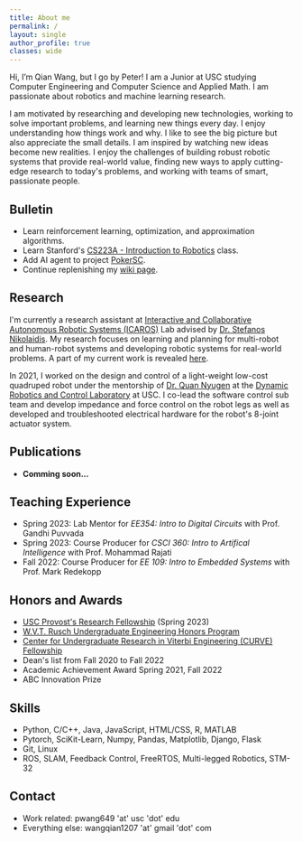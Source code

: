 ```yaml
---
title: About me
permalink: /
layout: single
author_profile: true
classes: wide
---
```


Hi, I’m Qian Wang, but I go by Peter! I am a Junior at USC studying Computer Engineering and Computer Science and Applied Math. I am passionate about robotics and machine learning research. 

I am motivated by researching and developing new technologies, working to solve important problems, and learning new things every day. I enjoy understanding how things work and why. I like to see the big picture but also appreciate the small details. I am inspired by watching new ideas become new realities. I enjoy the challenges of building robust robotic systems that provide real-world value, finding new ways to apply cutting-edge research to today's problems, and working with teams of smart, passionate people.

## Bulletin

- Learn reinforcement learning, optimization, and approximation algorithms.
- Learn Stanford's [CS223A - Introduction to Robotics](https://see.stanford.edu/course/cs223a) class.
- Add AI agent to project [PokerSC](projects).
- Continue replenishing my [wiki page](myWiki).

## Research

I'm currently a research assistant at [Interactive and Collaborative Autonomous Robotic Systems (ICAROS)](http://icaros.usc.edu/) Lab advised by [Dr. Stefanos Nikolaidis](https://stefanosnikolaidis.net/). My research focuses on learning and planning for multi-robot and human-robot systems and developing robotic systems for real-world problems. A part of my current work is revealed [here](https://pwang649.github.io/myWiki/docs/Research/Research%20-%20Placement%20Optimization).

In 2021, I worked on the design and control of a light-weight low-cost quadruped robot under the mentorship of [Dr. Quan Nyugen](https://viterbi.usc.edu/directory/faculty/Nguyen/Quan) at the [Dynamic Robotics and Control Laboratory](https://sites.usc.edu/quann/) at USC. I co-lead the software control sub team and develop impedance and force control on the robot legs as well as developed and troubleshooted electrical hardware for the robot's 8-joint actuator system.

## Publications

- **Comming soon...**

## Teaching Experience

- Spring 2023: Lab Mentor for *EE354: Intro to Digital Circuits* with Prof. Gandhi Puvvada
- Spring 2023: Course Producer for *CSCI 360: Intro to Artifical Intelligence* with Prof. Mohammad Rajati
- Fall 2022: Course Producer for *EE 109: Intro to Embedded Systems* with Prof. Mark Redekopp

## Honors and Awards

- [USC Provost's Research Fellowship](https://undergrad.usc.edu/experience/research/undergrad_research/) (Spring 2023)
- [W.V.T. Rusch Undergraduate Engineering Honors Program](https://viterbiundergrad.usc.edu/ehp/)
- [Center for Undergraduate Research in Viterbi Engineering (CURVE) Fellowship](https://viterbiundergrad.usc.edu/research/curve/)
- Dean's list from Fall 2020 to Fall 2022
- Academic Achievement Award Spring 2021, Fall 2022
- ABC Innovation Prize

## Skills

- Python, C/C++, Java, JavaScript, HTML/CSS, R, MATLAB
- Pytorch, SciKit-Learn, Numpy, Pandas, Matplotlib, Django, Flask
- Git, Linux
- ROS, SLAM, Feedback Control, FreeRTOS, Multi-legged Robotics, STM-32

## Contact

- Work related: pwang649 'at' usc 'dot' edu
- Everything else: wangqian1207 'at' gmail 'dot' com